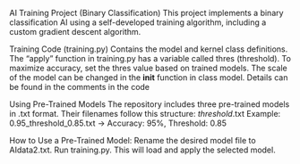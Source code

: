 AI Training Project (Binary Classification)
This project implements a binary classification AI using a self-developed training algorithm, including a custom gradient descent algorithm.

Training Code (training.py)
Contains the model and kernel class definitions.
The “apply” function in training.py has a variable called thres (threshold).
To maximize accuracy, set the thres value based on trained models.
The scale of the model can be changed in the __init__ function in class model. Details can be found in the comments in the code

Using Pre-Trained Models
The repository includes three pre-trained models in .txt format. Their filenames follow this structure:
<accuracy>_threshold_<value>.txt
Example:
0.95_threshold_0.85.txt  →  Accuracy: 95%, Threshold: 0.85

How to Use a Pre-Trained Model:
Rename the desired model file to AIdata2.txt.
Run training.py.
This will load and apply the selected model.
